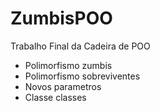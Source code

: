 # ZumbisPOO

Trabalho Final da Cadeira de POO


- Polimorfismo zumbis
- Polimorfismo sobreviventes
- Novos parametros
- Classe classes
